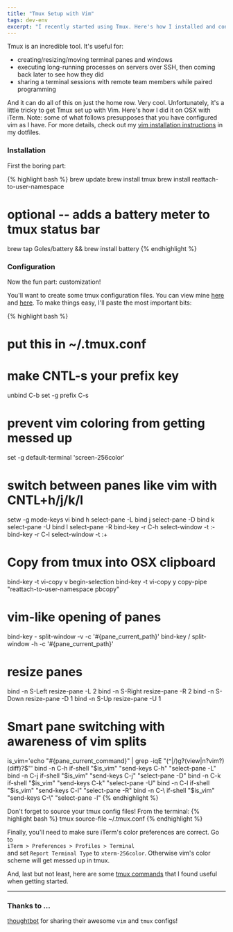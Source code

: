 ```yaml
---
title: "Tmux Setup with Vim"
tags: dev-env
excerpt: "I recently started using Tmux. Here's how I installed and configured it to play nicely with Vim."
---
```


Tmux is an incredible tool. It's useful for:

* creating/resizing/moving terminal panes and windows
* executing long-running processes on servers over SSH, then coming back later
  to see how they did
* sharing a terminal sessions with remote team members while paired programming

And it can do all of this on just the home row. Very cool. Unfortunately, it's a little tricky to get Tmux set up with Vim. Here's how I
did it on OSX with iTerm.
Note: some of what follows presupposes that you have configured vim as I have.
For more details, check out my [vim installation instructions](https://github.com/davidlaprade/dotfiles/#vim-installationupdate) in my dotfiles.

### Installation

First the boring part:

{% highlight bash %}
brew update
brew install tmux
brew install reattach-to-user-namespace
# optional -- adds a battery meter to tmux status bar
brew tap Goles/battery && brew install battery
{% endhighlight %}

### Configuration

Now the fun part: customization!

You'll want to create some tmux configuration files. You can view mine
[here](https://github.com/davidlaprade/dotfiles/blob/master/.tmux.conf) and
[here](https://github.com/davidlaprade/dotfiles/blob/master/.tmux.conf.local).
To make things easy, I'll paste the most important bits:


{% highlight bash %}
# put this in ~/.tmux.conf

# make CNTL-s your prefix key
unbind C-b
set -g prefix C-s

# prevent vim coloring from getting messed up
set -g default-terminal 'screen-256color'

# switch between panes like vim with CNTL+h/j/k/l
setw -g mode-keys vi
bind h select-pane -L
bind j select-pane -D
bind k select-pane -U
bind l select-pane -R
bind-key -r C-h select-window -t :-
bind-key -r C-l select-window -t :+

# Copy from tmux into OSX clipboard
bind-key -t vi-copy v begin-selection
bind-key -t vi-copy y copy-pipe "reattach-to-user-namespace pbcopy"

# vim-like opening of panes
bind-key - split-window -v -c '#{pane_current_path}'
bind-key / split-window -h -c '#{pane_current_path}'

# resize panes
bind -n S-Left resize-pane -L 2
bind -n S-Right resize-pane -R 2
bind -n S-Down resize-pane -D 1
bind -n S-Up resize-pane -U 1

# Smart pane switching with awareness of vim splits
is_vim='echo "#{pane_current_command}" | grep -iqE
"(^|\/)g?(view|n?vim?)(diff)?$"'
bind -n C-h if-shell "$is_vim" "send-keys C-h" "select-pane -L"
bind -n C-j if-shell "$is_vim" "send-keys C-j" "select-pane -D"
bind -n C-k if-shell "$is_vim" "send-keys C-k" "select-pane -U"
bind -n C-l if-shell "$is_vim" "send-keys C-l" "select-pane -R"
bind -n C-\ if-shell "$is_vim" "send-keys C-\\" "select-pane -l"
{% endhighlight %}

Don't forget to source your tmux config files! From the terminal:
{% highlight bash %}
tmux source-file ~/.tmux.conf
{% endhighlight %}

Finally, you'll need to make sure iTerm's color preferences are correct. Go to
<br/>
`iTerm > Preferences > Profiles > Terminal`
<br/>
and set `Report Terminal Type` to `xterm-256color`.
Otherwise vim's color scheme will get messed up in tmux.

And, last but not least, here are some [tmux commands](https://gist.github.com/davidlaprade/0c54559e9e1007e6aa5b) that I found useful when getting started.


--------------------------

### Thanks to ...

[thoughtbot](https://github.com/thoughtbot/dotfiles) for sharing their awesome `vim` and `tmux` configs!
